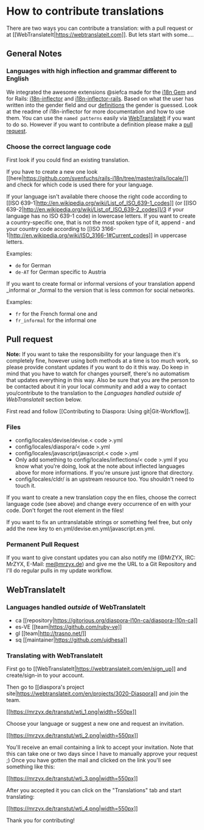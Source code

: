 # How to contribute translations

There are two ways you can contribute a translation: with a pull request or at [[WebTranslateIt|https://webtranslateit.com]].
But lets start with some....

## General Notes

### Languages with high inflection and grammar different to English

We integrated the awesome extensions @siefca made for the [i18n Gem](https://github.com/svenfuchs/i18n) and for Rails: [i18n-inflector](https://github.com/siefca/i18n-inflector) and [i18n-inflector-rails](https://github.com/siefca/i18n-inflector-rails). Based on what the user has written into the gender field and our [definitions](https://github.com/diaspora/diaspora/tree/master/config/locales/inflections) the gender is guessed. Look at the readme of i18n-inflector for more documentation and how to use them. You can use the ``named patterns`` easily via [WebTranslateIt](https://webtranslateit.com) if you want to do so. However if you want to contribute a definition please make a [pull request](https://github.com/diaspora/diaspora/wiki/Git-Workflow).

### Choose the correct language code

First look if you could find an existing translation.

If you have to create a new one look [[here|https://github.com/svenfuchs/rails-i18n/tree/master/rails/locale/]] and check for which code is used there for your language.

If your language isn't available there choose the right code according to [[ISO 639-1|http://en.wikipedia.org/wiki/List_of_ISO_639-1_codes]] (or [[ISO 639-2|http://en.wikipedia.org/wiki/List_of_ISO_639-2_codes]]/3 if your language has no ISO 639-1 code) in lowercase letters. If you want to create a country-specific one, that is not the most spoken type of it, append - and your country code according to [[ISO 3166-1|http://en.wikipedia.org/wiki/ISO_3166-1#Current_codes]]  in uppercase letters.

Examples:

* ``de`` for German
* ``de-AT`` for German specific to Austria

If you want to create formal or informal versions of your translation append \_informal or \_formal to the version that is less common for social networks.

Examples:

* ``fr`` for the French formal one and
* ``fr_informal`` for the informal one

## Pull request
**Note:** If you want to take the responsibility for your language then it's completely fine, however using both methods at a time is too much work, so please provide constant updates if you want to do it this way. Do keep in mind that you have to watch for changes yourself, there's no automatism that updates everything in this way. Also be sure that you are the person to be contacted about it in your local community and add a way to contact you/contribute to the translation to the *Languages handled outside of WebTranslateIt* section below.

First read and follow [[Contributing to Diaspora: Using git|Git-Workflow]].

### Files

* config/locales/devise/devise.< code >.yml
* config/locales/diaspora/< code >.yml
* config/locales/javascript/javascript.< code >.yml
* Only add something to config/locales/inflections/< code >.yml if you know what you're doing, look at the note about inflected languages above for more informations. If you're unsure just ignore that directory.
* config/locales/cldr/ is an upstream resource too. You shouldn't need to touch it.

If you want to create a new translation copy the en files, choose the correct language code (see above) and change every occurrence of en with your code. Don't forget the root element in the files!

If you want to fix an untranslatable strings or something feel free, but only add the new key to en.yml/devise.en.yml/javascript.en.yml.

### Permanent Pull Request

If you want to give constant updates you can also notify me (@MrZYX, IRC: MrZYX, E-Mail: me@mrzyx.de) and give me the URL to a Git Repository and I'll do regular pulls in my update workflow.

## WebTranslateIt

### Languages handled _outside_ of WebTranslateIt

* ca [[repository|https://gitorious.org/diaspora-l10n-ca/diaspora-l10n-ca]]
* es-VE [[team|https://github.com/ruby-ve]]
* gl [[team|http://trasno.net/]]
* sq [[maintainer|https://github.com/ujdhesa]]

### Translating with WebTranslateIt

First go to  [[WebTranslateIt|https://webtranslateit.com/en/sign_up]] and create/sign-in to your account.

Then go to [[diaspora's project site|https://webtranslateit.com/en/projects/3020-Diaspora]] and join the team.

[[https://mrzyx.de/transtut/wti_1.png|width=550px]]

Choose your language or suggest a new one and request an invitation.

[[https://mrzyx.de/transtut/wti_2.png|width=550px]]

You'll receive an email containing a link to accept your invitation. Note that this can take one or two days since I have to manually approve your request ;)
Once you have gotten the mail and clicked on the link you'll see something like this:

[[https://mrzyx.de/transtut/wti_3.png|width=550px]]

After you accepted it you can click on the "Translations" tab and start translating:

[[https://mrzyx.de/transtut/wti_4.png|width=550px]]

Thank you for contributing!